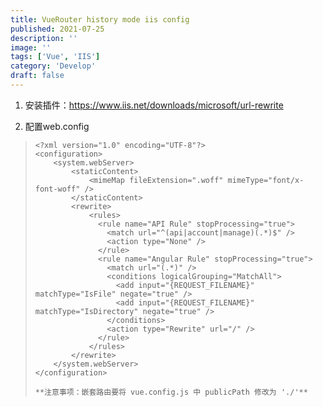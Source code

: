 ```yaml
---
title: VueRouter history mode iis config
published: 2021-07-25
description: ''
image: ''
tags: ['Vue', 'IIS']
category: 'Develop'
draft: false
---
```


1. 安装插件：https://www.iis.net/downloads/microsoft/url-rewrite

 2. 配置web.config

>     <?xml version="1.0" encoding="UTF-8"?>
>     <configuration>
>         <system.webServer>
>             <staticContent>
>                 <mimeMap fileExtension=".woff" mimeType="font/x-font-woff" />
>             </staticContent>
>     	      <rewrite>
>                 <rules>
>                   <rule name="API Rule" stopProcessing="true">
>                     <match url="^(api|account|manage)(.*)$" />
>                     <action type="None" />
>                   </rule>
>                   <rule name="Angular Rule" stopProcessing="true">
>                     <match url="(.*)" />
>                     <conditions logicalGrouping="MatchAll">
>                       <add input="{REQUEST_FILENAME}" matchType="IsFile" negate="true" />
>                       <add input="{REQUEST_FILENAME}" matchType="IsDirectory" negate="true" />
>                     </conditions>
>                     <action type="Rewrite" url="/" />
>                   </rule>
>                 </rules>
>             </rewrite>
>         </system.webServer>
>     </configuration>
>
>     **注意事项：嵌套路由要将 vue.config.js 中 publicPath 修改为 './'**
